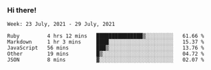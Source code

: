 ### Hi there!

<!--START_SECTION:waka-->
```text
Week: 23 July, 2021 - 29 July, 2021

Ruby         4 hrs 12 mins   ███████████████▒░░░░░░░░░   61.66 % 
Markdown     1 hr 3 mins     ████░░░░░░░░░░░░░░░░░░░░░   15.37 % 
JavaScript   56 mins         ███▒░░░░░░░░░░░░░░░░░░░░░   13.76 % 
Other        19 mins         █▒░░░░░░░░░░░░░░░░░░░░░░░   04.72 % 
JSON         8 mins          ▓░░░░░░░░░░░░░░░░░░░░░░░░   02.07 % 
```
<!--END_SECTION:waka-->
